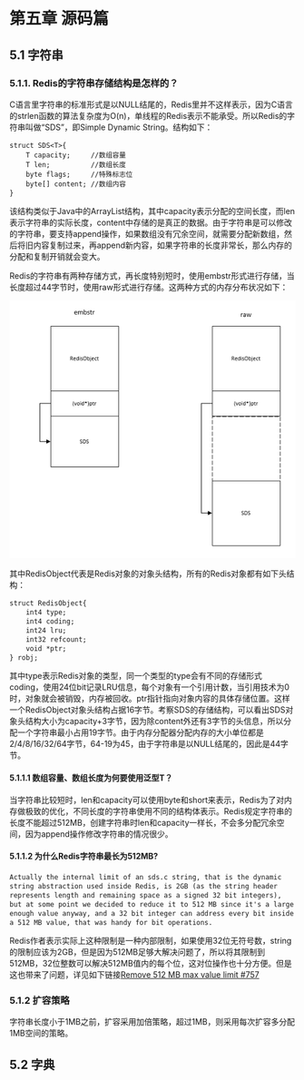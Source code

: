 # 第五章 源码篇

## 5.1 字符串

### 5.1.1. Redis的字符串存储结构是怎样的？

C语言里字符串的标准形式是以NULL结尾的，Redis里并不这样表示，因为C语言的strlen函数的算法复杂度为O(n)，单线程的Redis表示不能承受。所以Redis的字符串叫做“SDS”，即Simple Dynamic String。结构如下：

    struct SDS<T>{
        T capacity;     //数组容量
        T len;          //数组长度
        byte flags;     //特殊标志位
        byte[] content; //数组内容
    }

该结构类似于Java中的ArrayList结构，其中capacity表示分配的空间长度，而len表示字符串的实际长度，content中存储的是真正的数据。由于字符串是可以修改的字符串，要支持append操作，如果数组没有冗余空间，就需要分配新数组，然后将旧内容复制过来，再append新内容，如果字符串的长度非常长，那么内存的分配和复制开销就会变大。

Redis的字符串有两种存储方式，再长度特别短时，使用embstr形式进行存储，当长度超过44字节时，使用raw形式进行存储。这两种方式的内存分布状况如下：

![](assets/embstrVSraw.png)

其中RedisObject代表是Redis对象的对象头结构，所有的Redis对象都有如下头结构：

    struct RedisObject{
        int4 type;
        int4 coding;
        int24 lru;
        int32 refcount;
        void *ptr;
    } robj;

其中type表示Redis对象的类型，同一个类型的type会有不同的存储形式coding，使用24位bit记录LRU信息，每个对象有一个引用计数，当引用技术为0时，对象就会被销毁，内存被回收。ptr指针指向对象内容的具体存储位置。这样一个RedisObject对象头结构占据16字节。考察SDS的存储结构，可以看出SDS对象头结构大小为capacity+3字节，因为除content外还有3字节的头信息，所以分配一个字符串最小占用19字节。由于内存分配器分配内存的大小单位都是2/4/8/16/32/64字节，64-19为45，由于字符串是以NULL结尾的，因此是44字节。

#### 5.1.1.1 数组容量、数组长度为何要使用泛型T？

当字符串比较短时，len和capacity可以使用byte和short来表示，Redis为了对内存做极致的优化，不同长度的字符串使用不同的结构体表示。Redis规定字符串的长度不能超过512MB，创建字符串时len和capacity一样长，不会多分配冗余空间，因为append操作修改字符串的情况很少。

#### 5.1.1.2 为什么Redis字符串最长为512MB?

    Actually the internal limit of an sds.c string, that is the dynamic string abstraction used inside Redis, is 2GB (as the string header represents length and remaining space as a signed 32 bit integers), but at some point we decided to reduce it to 512 MB since it's a large enough value anyway, and a 32 bit integer can address every bit inside a 512 MB value, that was handy for bit operations.

Redis作者表示实际上这种限制是一种内部限制，如果使用32位无符号数，string的限制应该为2GB，但是因为512MB足够大解决问题了，所以将其限制到512MB，32位整数可以解决512MB值内的每个位，这对位操作也十分方便。但是这也带来了问题，详见如下链接[Remove 512 MB max value limit #757](https://github.com/antirez/redis/issues/757)

### 5.1.2 扩容策略

字符串长度小于1MB之前，扩容采用加倍策略，超过1MB，则采用每次扩容多分配1MB空间的策略。

## 5.2 字典